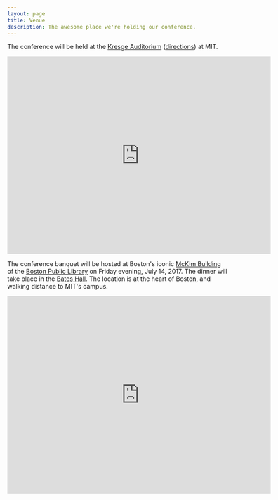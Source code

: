 ```yaml
---
layout: page
title: Venue
description: The awesome place we're holding our conference.
---
```

The conference will be held at the [Kresge Auditorium](https://en.wikipedia.org/wiki/Kresge_Auditorium) 
([directions](https://whereis.mit.edu/?go=W16)) at MIT.

<iframe src="https://www.google.com/maps/embed?pb=!1m14!1m8!1m3!1d11793.07052887467!2d-71.0950313!3d42.3581353!3m2!1i1024!2i768!4f13.1!3m3!1m2!1s0x0%3A0x1571262b039a43bd!2sKresge+Auditorium!5e0!3m2!1sen!2sus!4v1475776664611" width="600" height="450" frameborder="0" style="border:0" allowfullscreen></iframe>

<br>

The conference banquet will be hosted at Boston's iconic [McKim Building](http://www.bpl.org/central/mckim.htm) of the [Boston Public Library](http://www.bpl.org) on Friday evening, July 14, 2017. The dinner will take place in the [Bates Hall](http://www.bpl.org/central/bates/batesimages.htm). The location is at the heart of Boston, and walking distance to MIT's campus. 

<iframe src="https://www.google.com/maps/embed?pb=!1m18!1m12!1m3!1d2948.67770715743!2d-71.0805558845225!3d42.34939427918772!2m3!1f0!2f0!3f0!3m2!1i1024!2i768!4f13.1!3m3!1m2!1s0x89e37a0c429bf853%3A0xb9d45dfe5bc1ac73!2sBoston+Public+Library!5e0!3m2!1sen!2sus!4v1475777056251" width="600" height="450" frameborder="0" style="border:0" allowfullscreen></iframe>

<br>
<br>
<br>
